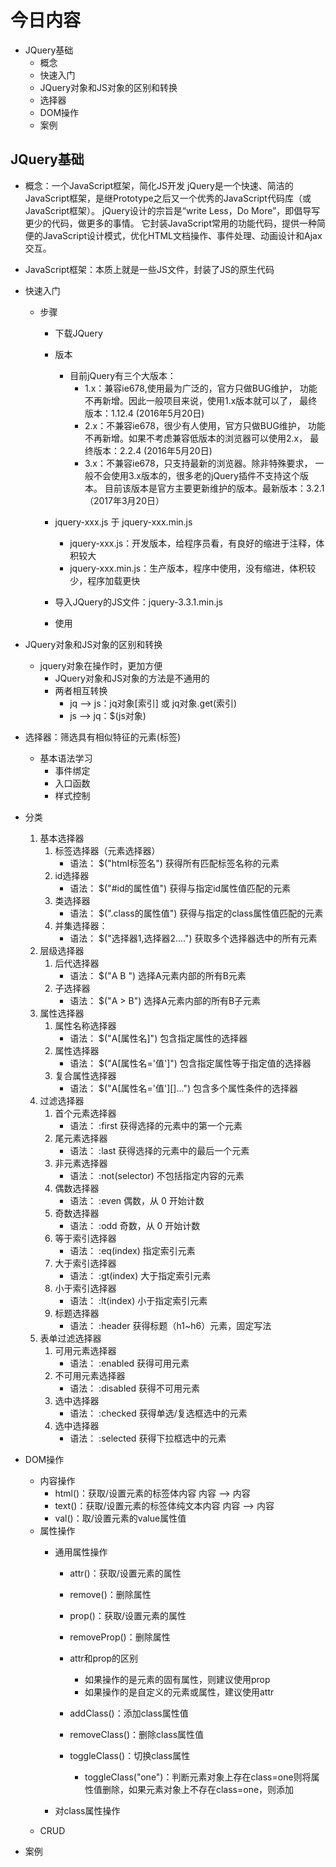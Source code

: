 # 今日内容
- JQuery基础
    - 概念
    - 快速入门
    - JQuery对象和JS对象的区别和转换
    - 选择器
    - DOM操作
    - 案例
    
## JQuery基础
- 概念：一个JavaScript框架，简化JS开发
    jQuery是一个快速、简洁的JavaScript框架，是继Prototype之后又一个优秀的JavaScript代码库（或JavaScript框架）。
    jQuery设计的宗旨是“write Less，Do More”，即倡导写更少的代码，做更多的事情。
    它封装JavaScript常用的功能代码，提供一种简便的JavaScript设计模式，优化HTML文档操作、事件处理、动画设计和Ajax交互。
- JavaScript框架：本质上就是一些JS文件，封装了JS的原生代码

- 快速入门
    - 步骤
        - 下载JQuery
        - 版本
            - 目前jQuery有三个大版本：
            	- 1.x：兼容ie678,使用最为广泛的，官方只做BUG维护，
            		 功能不再新增。因此一般项目来说，使用1.x版本就可以了，
            		 最终版本：1.12.4 (2016年5月20日)
            	- 2.x：不兼容ie678，很少有人使用，官方只做BUG维护，
            		 功能不再新增。如果不考虑兼容低版本的浏览器可以使用2.x，
            		 最终版本：2.2.4 (2016年5月20日)
            	- 3.x：不兼容ie678，只支持最新的浏览器。除非特殊要求，
            		 一般不会使用3.x版本的，很多老的jQuery插件不支持这个版本。
            		 目前该版本是官方主要更新维护的版本。最新版本：3.2.1（2017年3月20日）
         - jquery-xxx.js 于 jquery-xxx.min.js
            - jquery-xxx.js：开发版本，给程序员看，有良好的缩进于注释，体积较大
            - jquery-xxx.min.js：生产版本，程序中使用，没有缩进，体积较少，程序加载更快
             
        - 导入JQuery的JS文件：jquery-3.3.1.min.js
        - 使用
- JQuery对象和JS对象的区别和转换
    - jquery对象在操作时，更加方便
        - JQuery对象和JS对象的方法是不通用的
        - 两者相互转换
            - jq --> js：jq对象[索引] 或 jq对象.get(索引)
            - js --> jq：$(js对象)
- 选择器：筛选具有相似特征的元素(标签)
    - 基本语法学习
        - 事件绑定
        - 入口函数
        - 样式控制
        


- 分类
    1. 基本选择器
        1. 标签选择器（元素选择器）
            * 语法： $("html标签名") 获得所有匹配标签名称的元素
        2. id选择器 
            * 语法： $("#id的属性值") 获得与指定id属性值匹配的元素
        3. 类选择器
            * 语法： $(".class的属性值") 获得与指定的class属性值匹配的元素
        4. 并集选择器：
            * 语法： $("选择器1,选择器2....") 获取多个选择器选中的所有元素
    2. 层级选择器
        1. 后代选择器
            * 语法： $("A B ") 选择A元素内部的所有B元素		
        2. 子选择器
            * 语法： $("A > B") 选择A元素内部的所有B子元素
    3. 属性选择器
        1. 属性名称选择器 
            * 语法： $("A[属性名]") 包含指定属性的选择器
        2. 属性选择器
            * 语法： $("A[属性名='值']") 包含指定属性等于指定值的选择器
        3. 复合属性选择器
            * 语法： $("A[属性名='值'][]...") 包含多个属性条件的选择器
    4. 过滤选择器
        1. 首个元素选择器 
            * 语法： :first 获得选择的元素中的第一个元素
        2. 尾元素选择器 
            * 语法： :last 获得选择的元素中的最后一个元素
        3. 非元素选择器
            * 语法： :not(selector) 不包括指定内容的元素
        4. 偶数选择器
            * 语法： :even 偶数，从 0 开始计数
        5. 奇数选择器
            * 语法： :odd 奇数，从 0 开始计数
        6. 等于索引选择器
            * 语法： :eq(index) 指定索引元素
        7. 大于索引选择器 
            * 语法： :gt(index) 大于指定索引元素
        8. 小于索引选择器 
            * 语法： :lt(index) 小于指定索引元素
        9. 标题选择器
            * 语法： :header 获得标题（h1~h6）元素，固定写法
    5. 表单过滤选择器
        1. 可用元素选择器 
            * 语法： :enabled 获得可用元素
        2. 不可用元素选择器 
            * 语法： :disabled 获得不可用元素
        3. 选中选择器 
            * 语法： :checked 获得单选/复选框选中的元素
        4. 选中选择器 
            * 语法： :selected 获得下拉框选中的元素

- DOM操作
    - 内容操作
        - html()：获取/设置元素的标签体内容  <a><font>内容</font></a> --> <font>内容</font>
        - text()：获取/设置元素的标签体纯文本内容   <a><font>内容</font></a> --> 内容
        - val()：取/设置元素的value属性值
    - 属性操作
        - 通用属性操作
            - attr()：获取/设置元素的属性
            - remove()：删除属性
            - prop()：获取/设置元素的属性
            - removeProp()：删除属性
            - attr和prop的区别
                - 如果操作的是元素的固有属性，则建议使用prop
                - 如果操作的是自定义的元素或属性，建议使用attr
            
            - addClass()：添加class属性值
            - removeClass()：删除class属性值
            - toggleClass()：切换class属性
                - toggleClass("one")：判断元素对象上存在class=one则将属性值删除，如果元素对象上不存在class=one，则添加
            
            
        - 对class属性操作 
    - CRUD
- 案例
